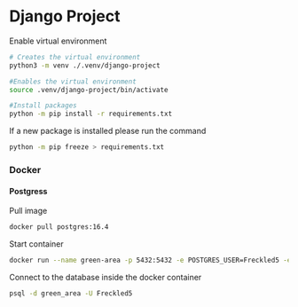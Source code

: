 # Django Project

Enable virtual environment

```bash
# Creates the virtual environment
python3 -m venv ./.venv/django-project

#Enables the virtual environment
source .venv/django-project/bin/activate

#Install packages
python -m pip install -r requirements.txt
```

If a new package is installed please run the command

```bash
python -m pip freeze > requirements.txt
```

### Docker

#### Postgress

Pull image

```bash
docker pull postgres:16.4
```

Start container

```bash
docker run --name green-area -p 5432:5432 -e POSTGRES_USER=Freckled5 -e POSTGRES_DB=green_area -e POSTGRES_PASSWORD=**************** -d postgres
```

Connect to the database inside the docker container

```bash
psql -d green_area -U Freckled5
```
